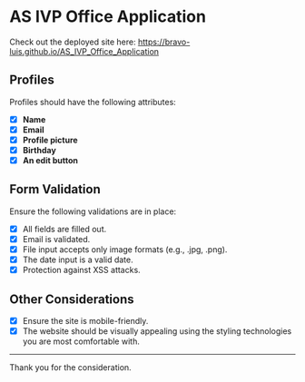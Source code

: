 # AS IVP Office Application

Check out the deployed site here: https://bravo-luis.github.io/AS_IVP_Office_Application

## Profiles

Profiles should have the following attributes:

- [x] **Name**
- [x] **Email**
- [x] **Profile picture**
- [x] **Birthday**
- [x] **An edit button**

## Form Validation

Ensure the following validations are in place:

- [x] All fields are filled out.
- [x] Email is validated.
- [x] File input accepts only image formats (e.g., .jpg, .png).
- [x] The date input is a valid date.
- [x] Protection against XSS attacks.

## Other Considerations

- [x] Ensure the site is mobile-friendly.
- [x] The website should be visually appealing using the styling technologies you are most comfortable with.

---

Thank you for the consideration.

